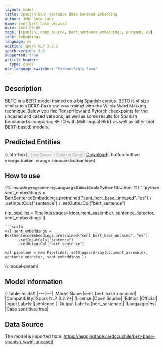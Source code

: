 ```yaml
---
layout: model
title: Spanish BERT Sentence Base Uncased Embedding
author: John Snow Labs
name: sent_bert_base_uncased
date: 2021-09-06
tags: [spanish, open_source, bert_sentence_embeddings, uncased, es]
task: Embeddings
language: es
edition: Spark NLP 3.2.2
spark_version: 3.0
supported: true
article_header:
  type: cover
use_language_switcher: "Python-Scala-Java"
---
```


## Description

BETO is a BERT model trained on a big Spanish corpus. BETO is of size similar to a BERT-Base and was trained with the Whole Word Masking technique. Below you find Tensorflow and Pytorch checkpoints for the uncased and cased versions, as well as some results for Spanish benchmarks comparing BETO with Multilingual BERT as well as other (not BERT-based) models.

## Predicted Entities



{:.btn-box}
<button class="button button-orange" disabled>Live Demo</button>
<button class="button button-orange" disabled>Open in Colab</button>
[Download](https://s3.amazonaws.com/auxdata.johnsnowlabs.com/public/models/sent_bert_base_uncased_es_3.2.2_3.0_1630926281024.zip){:.button.button-orange.button-orange-trans.arr.button-icon}

## How to use



<div class="tabs-box" markdown="1">
{% include programmingLanguageSelectScalaPythonNLU.html %}
```python
sent_embeddings = BertSentenceEmbeddings.pretrained("sent_bert_base_uncased", "es") \
      .setInputCols("sentence") \
      .setOutputCol("bert_sentence")

nlp_pipeline = Pipeline(stages=[document_assembler, sentence_detector, sent_embeddings ])
```
```scala
val sent_embeddings = BertSentenceEmbeddings.pretrained("sent_bert_base_uncased", "es")
      .setInputCols("sentence")
      .setOutputCol("bert_sentence")

val pipeline = new Pipeline().setStages(Array(document_assembler, sentence_detector, sent_embeddings ))
```
</div>

{:.model-param}
## Model Information

{:.table-model}
|---|---|
|Model Name:|sent_bert_base_uncased|
|Compatibility:|Spark NLP 3.2.2+|
|License:|Open Source|
|Edition:|Official|
|Input Labels:|[sentence]|
|Output Labels:|[bert_sentence]|
|Language:|es|
|Case sensitive:|true|

## Data Source

The model is imported from: https://huggingface.co/dccuchile/bert-base-spanish-wwm-uncased